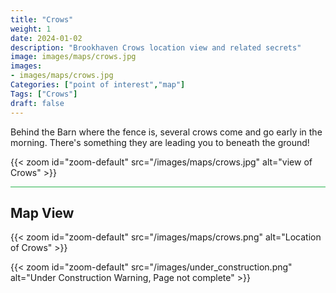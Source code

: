 ```yaml
---
title: "Crows"
weight: 1
date: 2024-01-02
description: "Brookhaven Crows location view and related secrets"
image: images/maps/crows.jpg
images:
- images/maps/crows.jpg
Categories: ["point of interest","map"]
Tags: ["Crows"]
draft: false
--- 
```


Behind the Barn where the fence is, several crows come and go early in the morning. There's something they are leading you to beneath the ground!

{{< zoom id="zoom-default" src="/images/maps/crows.jpg" alt="view of Crows" >}}

<hr style="background-color: #28b44c" size=8>

## Map View

{{< zoom id="zoom-default" src="/images/maps/crows.png" alt="Location of Crows" >}}

{{< zoom id="zoom-default" src="/images/under_construction.png" alt="Under Construction Warning, Page not complete" >}}

<!-- <hr style="background-color: #28b44c" size=8>

### Related CaseBook Items

- [URL](/)

<hr style="background-color: #28b44c" size=8>

### Related Quests

- [URL](/) -->